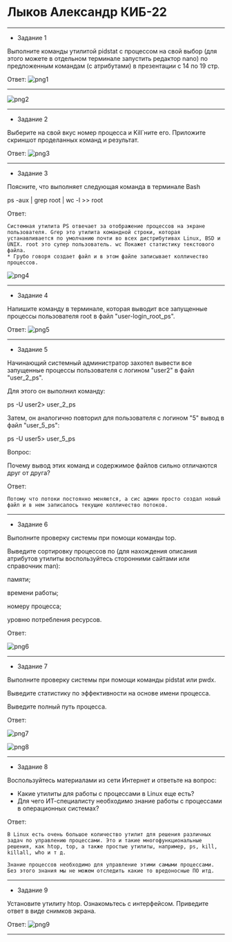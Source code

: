 # Лыков Александр КИБ-22
***
* Задание 1

Выполните команды утилитой pidstat с процессом на свой выбор (для этого можете в отдельном терминале запустить редактор nano) по предложенным командам (с атрибутами) в презентации с 14 по 19 стр.

Ответ:
![png1](https://github.com/Veritas97/PraPotok/blob/main/FOTO/png1.png)
***
![png2](https://github.com/Veritas97/PraPotok/blob/main/FOTO/png2.png)
***
* Задание 2

Выберите на свой вкус номер процесса и Kill`ните его. Приложите скриншот проделанных команд и результат.

Ответ:
![png3](https://github.com/Veritas97/PraPotok/blob/main/FOTO/png3.png)
***
* Задание 3

Поясните, что выполняет следующая  команда в терминале Bash

ps -aux | grep root | wc -l >> root

Ответ:
```
Системная утилита PS отвечает за отображение процессов на экране пользователя. Grep это утилита командной строки, которая устанавливается по умолчанию почти во всех дистрибутивах Linux, BSD и UNIX. root это супер пользователь. wc Покажет статистику текстового файла.
* Грубо говоря создает файл и в этом файле записывает колличество процессов.
```
![png4](https://github.com/Veritas97/PraPotok/blob/main/FOTO/png4.png)
***
* Задание 4

Напишите команду в терминале, которая выводит все запущенные процессы пользователя root в файл "user-login_root_ps".

Ответ:
![png5](https://github.com/Veritas97/PraPotok/blob/main/FOTO/png5.png)
***
* Задание 5

Начинающий системный администратор захотел вывести все запущенные процессы пользователя с логином "user2" в файл "user_2_ps".

Для этого он выполнил команду:

ps -U user2> user_2_ps

Затем, он аналогично повторил для пользователя с логином "5" вывод в файл "user_5_ps":

ps -U user5> user_5_ps

Вопрос:

Почему вывод этих команд и содержимое файлов сильно отличаются друг от друга?

Ответ:
```
Потому что потоки постоянно меняются, а сис админ просто создал новый файл и в нем записалось текущие колличество потоков.
```
***
* Задание 6

Выполните проверку системы при помощи команды top.

Выведите сортировку процессов по (для нахождения описания атрибутов утилиты воспользуйтесь сторонними сайтами или справочник man):

памяти;

времени работы;

номеру процесса;

уровню потребления ресурсов.

Ответ:

![png6](https://github.com/Veritas97/PraPotok/blob/main/FOTO/png6.png)
***
* Задание 7

Выполните проверку системы при помощи команды pidstat или pwdx.

Выведите статистику по эффективности на основе имени процесса.

Выведите полный путь процесса.

Ответ: 

![png7](https://github.com/Veritas97/PraPotok/blob/main/FOTO/png7.png)

![png8](https://github.com/Veritas97/PraPotok/blob/main/FOTO/png8.png)
***
* Задание 8

Воспользуйтесь материалами из сети Интернет и ответьте на вопрос:
- Какие утилиты для работы с процессами в Linux еще есть?
- Для чего ИТ-специалисту необходимо знание работы с процессами в операционных системах?

Ответ: 
```
В Linux есть очень большое количество утилит для решения различных задач по управлению процессами. Это и такие многофункциональные решения, как htop, top, а также простые утилиты, например, ps, kill, killall, who и т д.
```
```
Знание процессов необходимо для управление этими самыми процессами. Без этого знания мы не можем отследить какие то вредоносные ПО итд.
```
***
* Задание 9

Установите утилиту htop. Ознакомьтесь с интерфейсом.
Приведите ответ в виде снимков экрана.

Ответ: 
![png9](https://github.com/Veritas97/PraPotok/blob/main/FOTO/png9.png)
***
